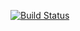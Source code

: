 [![Build Status](https://travis-ci.org/Lamy1135/cse110Lab5.svg?branch=master)](https://travis-ci.org/Lamy1135/cse110Lab5)
